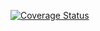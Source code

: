 [![Coverage Status](https://coveralls.io/repos/github/nitsy13/laba05/badge.svg?branch=master)](https://coveralls.io/github/nitsy13/laba05?branch=master)
